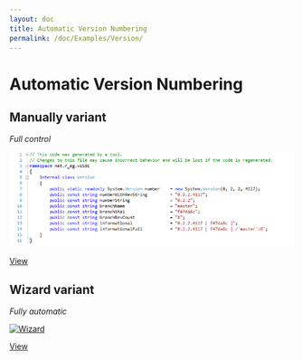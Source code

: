 ```yaml
---
layout: doc
title: Automatic Version Numbering
permalink: /doc/Examples/Version/
---
```

# Automatic Version Numbering

## Manually variant

*Full control*

[![Sample of class](../../Resources/examples/VersionClass.gif)](Manually/)

[View](Manually/)

## Wizard variant

*Fully automatic*

[![Wizard](../../Resources/examples/wizard/version/type.png)](Wizard/)

[View](Wizard/)